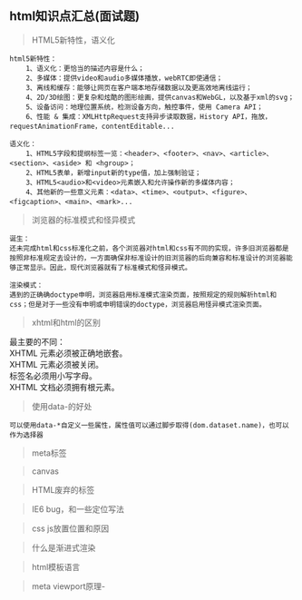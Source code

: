 ## html知识点汇总(面试题)


> HTML5新特性，语义化

	html5新特性：
		1、语义化：更恰当的描述内容是什么；
		2、多媒体：提供video和audio多媒体播放，webRTC即使通信；
		3、离线和缓存：能够让网页在客户端本地存储数据以及更高效地离线运行；
		4、2D/3D绘图：更复杂和炫酷的图形绘画，提供canvas和WebGL，以及基于xml的svg；
		5、设备访问：地理位置系统，检测设备方向，触控事件，使用 Camera API；
		6、性能 & 集成：XMLHttpRequest支持异步读取数据，History API，拖放，requestAnimationFrame，contentEditable...

	语义化：
		1、HTML5字段和提纲标签一览：<header>、<footer>、<nav>、<article>、<section>、<aside> 和 <hgroup>；
		2、HTML5表单，新增input新的type值，加上强制验证；
		3、HTML5<audio>和<video>元素嵌入和允许操作新的多媒体内容；
		4、其他新的一些意义元素：<data>、<time>、<output>、<figure>、<figcaption>、<main>、<mark>...

> 浏览器的标准模式和怪异模式

	诞生：
	还未完成html和css标准化之前，各个浏览器对html和css有不同的实现，许多旧浏览器都是按照非标准规定去设计的，一方面确保非标准设计的旧浏览器的后向兼容和标准设计的浏览器能够正常显示。因此，现代浏览器就有了标准模式和怪异模式。

	渲染模式：
	遇到的正确确doctype申明，浏览器启用标准模式渲染页面，按照规定的规则解析html和css；但是对于一些没有申明或申明错误的doctype，浏览器启用怪异模式渲染页面。



> xhtml和html的区别

最主要的不同：<br/>
	XHTML 元素必须被正确地嵌套。<br/>
	XHTML 元素必须被关闭。<br/>
	标签名必须用小写字母。<br/>
	XHTML 文档必须拥有根元素。

> 使用data-的好处

	可以使用data-*自定义一些属性，属性值可以通过脚步取得(dom.dataset.name)，也可以作为选择器

> meta标签

> canvas

> HTML废弃的标签

> IE6 bug，和一些定位写法

> css js放置位置和原因

> 什么是渐进式渲染

> html模板语言

> meta viewport原理-
